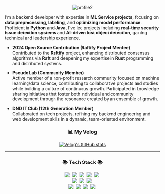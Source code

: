 <p align="center">
  <img src="https://github.com/user-attachments/assets/91cf42f2-52ff-4ab8-8817-6b447c1f2cda" alt="profile2" />
</p>


I’m a backend developer with expertise in **ML Service projects**, focusing on **data preprocessing, labeling**, and **optimizing model performance**. Proficient in **Python** and **Java**, I’ve led projects including **real-time security issue detection systems** and **AI-driven lost object detection**, gaining technical and leadership experience.

- **2024 Open Source Contribution (Raftify Project Mentee)**  
  Contributed to the **Raftify** project, enhancing distributed consensus algorithms via **Raft** and deepening my expertise in **Rust** programming and distributed systems.

- **Pseudo Lab (Community Member)**  
  Active member of a non-profit research community focused on machine learning/data science, contributing to collaborative projects and studies while building a culture of continuous growth. Participated in knowledge sharing initiatives that foster both individual and community development through the resonance created by an ensemble of growth.

- **DND IT Club (12th Generation Member)**  
  Collaborated on tech projects, refining my backend engineering and web development skills in a dynamic, team-oriented environment.


<div align="center">
  <h3><strong>📊 My Velog</strong></h3>
  <a href="https://velog.io/@tasker_dev/posts">
    <img src="https://velog-readme-stats-two.vercel.app/api/list?name=tasker_dev" alt="Velog's GitHub stats" />
  </a>
</div>

---
<h3 align="center">📚 Tech Stack 📚</h3>
<p align="center">
  <img src="https://img.shields.io/badge/Java-007396?style=flat-square&logo=Java&logoColor=white"/>&nbsp
  <img src="https://img.shields.io/badge/Python-3766AB?style=flat-square&logo=Python&logoColor=white"/>&nbsp 
  <img src="https://img.shields.io/badge/Javascript-ffb13b?style=flat-square&logo=javascript&logoColor=white"/>&nbsp 
  <img src="https://shields.io/badge/TypeScript-3178C6?logo=TypeScript&logoColor=FFF&style=flat-square"/>&nbsp
  <img src="https://img.shields.io/badge/-ReactJs-61DAFB?logo=react&logoColor=white&style=flat-square"/>&nbsp
  <br>
  <img src="https://img.shields.io/badge/Spring-6DB33F?style=flat-square&logo=Spring&logoColor=white"/>&nbsp
  <img src="https://img.shields.io/badge/SpringBoot-6DB33F?style=flat-square&logo=SpringBoot&logoColor=white"/>&nbsp 
  <img src="https://img.shields.io/badge/-Linux-6C6694.svg?logo=linux&style=flat"/>&nbsp
  <br>
  <img src="https://img.shields.io/badge/Mysql-E6B91E?style=flat-square&logo=MySql&logoColor=white"/>&nbsp 
  <img src="https://img.shields.io/badge/AWS-232F3E?style=flat-square&logo=AmazonAWS&logoColor=white"/>&nbsp 
  <img src="https://img.shields.io/badge/Docker-2496ED?style=flat-square&logo=Docker&logoColor=white"/>&nbsp 
  <img src="https://img.shields.io/badge/-Nginx-bfcfcf.svg?logo=nginx&style=flat"/>&nbsp
</p>

